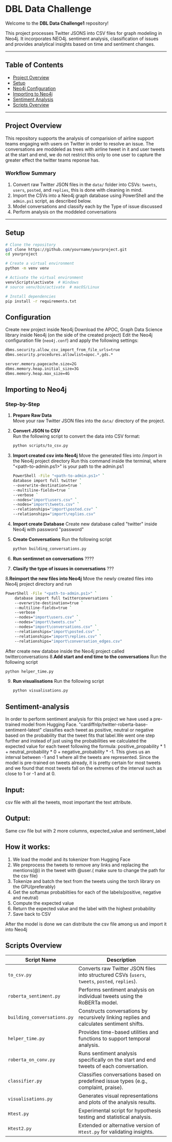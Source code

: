 # DBL Data Challenge

Welcome to the **DBL Data Challenge1** repository!

This project processes Twitter JSONS into CSV files for graph modeling in Neo4j. It incorporates NEO4j. sentiment analysis, classification of issues and provides analytical insights based on time and sentiment changes.

---

## Table of Contents

- [Project Overview](#project-overview)
- [Setup](#setup)
- [Neo4j Configuration](#configuration)
- [Importing to Neo4j](#importing-to-neo4j)
- [Sentiment Analysis](#sentiment-analysis)
- [Scripts Overview](#scripts-overview)

---

## Project Overview

This repository supports the analysis of comparision of airline support teams engaging with users on Twitter in order to resolve an issue. The conversations are moddeled as trees with airline tweet in it and user tweets at the start and end, we do not restrict this only to one user to capture the greater effect the twitter teams reponse has.

### Workflow Summary

1. Convert raw Twitter JSON files in the `data/` folder into CSVs: `tweets`, `users`, `posted`, and `replies`, this is done with cleaning in mind.
2. Import the CSVs into a Neo4j graph database using PowerShell and the `admin.ps1` script, as described below.
3. Model conversations and classify each by the Type of issue discussed
4. Perform analysis on the moddeled conversations

---

## Setup

```bash
# Clone the repository
git clone https://github.com/yourname/yourproject.git
cd yourproject

# Create a virtual environment
python -m venv venv

# Activate the virtual environment
venv\Scripts\activate  # Windows
# source venv/bin/activate  # macOS/Linux

# Install dependencies
pip install -r requirements.txt
```

## Configuration

Create new project inside Neo4j
Download the APOC, Graph Data Science library inside Neo4j (on the side of the created project) 
Edit the Neo4j configuration file (`neo4j.conf`) and apply the following settings:

```bash
dbms.security.allow_csv_import_from_file_urls=true
dbms.security.procedures.allowlist=apoc.*,gds.*

server.memory.pagecache.size=2G
dbms.memory.heap.initial_size=3G
dbms.memory.heap.max_size=4G
```

## Importing to Neo4j

### Step-by-Step

1. **Prepare Raw Data**  
   Move your raw Twitter JSON files into the `data/` directory of the project.

2. **Convert JSON to CSV**  
   Run the following script to convert the data into CSV format:
   ```bash
   python scripts/to_csv.py
   ``` 
3.  **Import created csv into Neo4j**
    Move the generated files into /import in the Neo4j project directory 
    Run this command inside the terminal, where "<path-to-admin.ps1>" is your path to the admin.ps1
    ```bash
    PowerShell -File "<path-to-admin.ps1>" `
    database import full twitter `
    --overwrite-destination=true `
    --multiline-fields=true `
    --verbose `
    --nodes="import\users.csv" `
    --nodes="import\tweets.csv" `
    --relationships="import\posted.csv" `
    --relationships="import\replies.csv" 
    ```
4. **Import create Database**
    Create new database called "twitter" inside Neo4j with password "password"

5. **Create Conversations**
    Run the following script 
   ```bash
   python building_conversations.py
   ``` 
6. **Run sentimnet on conversations**
    ????

7. **Clasify the type of issues in conversations** 
    ???

8.**Reimport the new files into Neo4j** 
Move the newly created files into Neo4j project directory and run
```bash 
PowerShell -File "<path-to-admin.ps1>" `
    database import full twitterconversations `
    --overwrite-destination=true `
    --multiline-fields=true `
    --verbose `
    --nodes="import\users.csv" `
    --nodes="import\tweets.csv" `
    --nodes="import\conversations.csv" `
    --relationships="import\posted.csv" `
    --relationships="import\replies.csv" `
    --relationships="import\conversation_edges.csv"
```
After create new databse inside the Neo4j project called twitterconversations
8.**Add start and end time to the conversations** 
 Run the following script 
   ```bash
   python helper_time.py
   ``` 
9. **Run visualisations** 
Run the following script 
   ```bash
   python visualisations.py
   ``` 


## Sentiment-analysis
In order to perform sentiment analysis for this project we have used a pre-trained model from Hugging Face. "cardiffnlp/twitter-roberta-base-sentiment-latest" classifies each tweet as positive, neutral or negative based on the probability that the tweet fits that label.We went one step further and instead of just using the probabilities we calculated the expected value for each tweet following the formula: positive_propability * 1 + neutral_probability * 0 + negative_probability * -1. This gives us an interval between -1 and 1 where all the tweets are represented. Since the model is pre-trained on tweets already, it is pretty certain  for most tweets and we found that most tweets fall on the extremes of the interval such as close to 1 or -1 and at 0. 

## Input:
csv file with all the tweets, most important the text attribute.

## Output:
Same csv file but with 2 more columns, expected_value and sentiment_label

## How it works:
1. We load the model and its tokenizer from Hugging Face
2. We preprocess the tweets to remove any links and replacing the mentions(@) in the tweet with @user.( make sure to change the path for the csv file)
3. Tokenize and batch the text from the tweets using the torch library on the GPU(preferably)
4. Get the softamax probabiltiies for each of the labels(positive, negative and neutral)
5. Compute the expected value
6. Return the expected value and the label with the highest probability
7. Save back to CSV

After the model is done we can distribute the csv file among us and import it into Neo4j



## Scripts Overview

| Script Name              | Description                                                                 |
|--------------------------|-----------------------------------------------------------------------------|
| `to_csv.py`              | Converts raw Twitter JSON files into structured CSVs (`users`, `tweets`, `posted`, `replies`). |
| `roberta_sentiment.py`   | Performs sentiment analysis on individual tweets using the RoBERTa model.   |
| `building_conversations.py` | Constructs conversations by recursively linking replies and calculates sentiment shifts. |
| `helper_time.py`         | Provides time-based utilities and functions to support temporal analysis.   |
| `roberta_on_conv.py`     | Runs sentiment analysis specifically on the start and end tweets of each conversation. |
| `classifier.py`          | Classifies conversations based on predefined issue types (e.g., complaint, praise). |
| `visualisations.py`      | Generates visual representations and plots of the analysis results.         |
| `Htest.py`               | Experimental script for hypothesis testing and statistical analysis.        |
| `Htest2.py`              | Extended or alternative version of `Htest.py` for validating insights.      |
